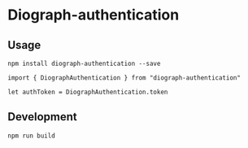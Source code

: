 # Diograph-authentication

## Usage

```
npm install diograph-authentication --save
```

```
import { DiographAuthentication } from "diograph-authentication"

let authToken = DiographAuthentication.token
```


## Development

```
npm run build
```

